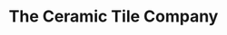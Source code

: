 ---
title: "The Ceramic Tile Company"
url: /high-wycombe/the-ceramic-tile-company/
shop: Allgemein
---